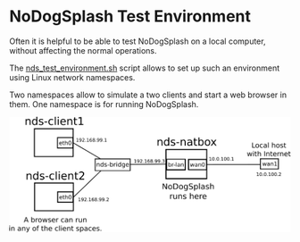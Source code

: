 # NoDogSplash Test Environment

Often it is helpful to be able to test NoDogSplash on a local computer,
without affecting the normal operations.

The [nds_test_environment.sh](./nds_test_environment.sh) script allows
to set up such an environment using Linux network namespaces.

Two namespaces allow to simulate a two clients and start a web browser in them.
One namespace is for running NoDogSplash.

![Namespace Structure](nds_test_environment.png)
